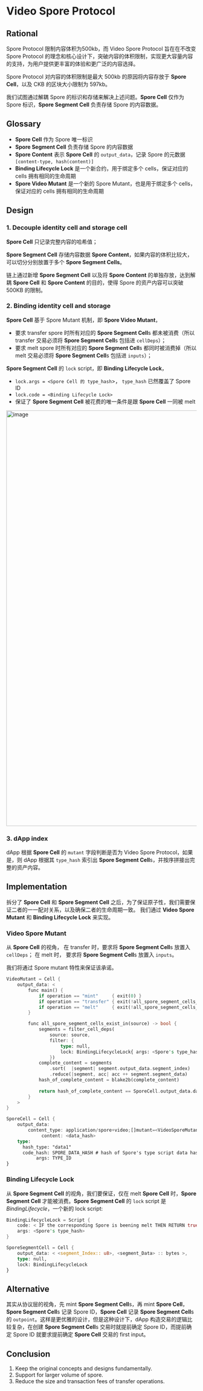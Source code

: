 # Video Spore Protocol

## Rational

Spore Protocol 限制内容体积为500kb，而 Video Spore Protocol 旨在在不改变 Spore Protocol 的理念和核心设计下，突破内容的体积限制，实现更大容量内容的支持，为用户提供更丰富的体验和更广泛的内容选择。

Spore Protocol 对内容的体积限制是最大 500kb 的原因将内容存放于 **Spore Cell**，以及 CKB 的区块大小限制为 597kb。

<!-- 其实从协议设计的视角，我也喜欢单一 cell 的设计，简洁；只是我们这次想从用户的视角，尝试去改进 Spore 协议 -->

我们试图通过解耦 Spore 的标识和存储来解决上述问题。**Spore Cell** 仅作为 Spore 标识，**Spore Segment Cell** 负责存储 Spore 的内容数据。

## Glossary

- **Spore Cell** 作为 Spore 唯一标识
- **Spore Segment Cell** 负责存储 Spore 的内容数据
- **Spore Content** 表示 **Spore Cell** 的 `output_data`，记录 Spore 的元数据 `[content-type, hash(content)]`
- **Binding Lifecycle Lock** 是一个新合约，用于绑定多个 cells，保证对应的 cells 拥有相同的生命周期
- **Spore Video Mutant** 是一个新的 Spore Mutant，也是用于绑定多个 cells，保证对应的 cells 拥有相同的生命周期

## Design

### 1. Decouple identity cell and storage cell

**Spore Cell** 只记录完整内容的哈希值；

**Spore Segment Cell** 存储内容数据 **Spore Content**，如果内容的体积比较大，可以切分分别放置于多个 **Spore Segment Cells**。

链上通过新增 **Spore Segment Cell** 以及将 **Spore Content** 的单独存放，达到解耦 **Spore Cell** 和 **Spore Content** 的目的，使得 Spore 的资产内容可以突破 500KB 的限制。

### 2. Binding identity cell and storage

**Spore Cell** 基于 Spore Mutant 机制，即 **Spore Video Mutant**，
- 要求 transfer spore 时所有对应的 **Spore Segment Cell**s 都未被消费（所以 transfer 交易必须将 **Spore Segment Cell**s 包括进 `cellDeps`）；
- 要求 melt spore 时所有对应的 **Spore Segment Cell**s 都同时被消费掉（所以 melt 交易必须将  **Spore Segment Cell**s 包括进 `inputs`）；

**Spore Segment Cell** 的 `lock` script，即 **Binding Lifecycle Lock**，
- `lock.args = <Spore Cell 的 type_hash`>， `type_hash` 已然覆盖了 Spore ID
- `lock.code = <Binding Lifecycle Lock>`
- 保证了 **Spore Segment Cell** 被花费的唯一条件是跟 **Spore Cell** 一同被 melt

<img width="1100" alt="image" src="https://github.com/video-spore-protocol/video-spore-protocol/assets/1870648/6cdf6580-820d-47f4-9468-bb820d6945d6">

<!-- RGB++ 通过同构绑定将 CKB Cell 和比特币资产绑定；BRC20 通过 return 0 将 UTXO 和 BRC20 资产绑定；Binding Lifecycle Lock 通过 lock script 将 spore cell 和存储 cell 绑定 -->

### 3. dApp index

dApp 根据 **Spore Cell** 的 `mutant` 字段判断是否为 Video Spore Protocol，如果是，则 dApp 根据其 `type_hash` 索引出 **Spore Segment Cell**s，并按序拼接出完整的资产内容。


## Implementation

拆分了 **Spore Cell** 和 **Spore Segment Cell** 之后，为了保证原子性，我们需要保证二者的一一配对关系，以及确保二者的生命周期一致。
我们通过 **Video Spore Mutant** 和 **Binding Lifecycle Lock** 来实现。

### Video Spore Mutant

从 **Spore Cell** 的视角，
在 transfer 时，要求将 **Spore Segment Cell**s 放置入 `cellDeps`；
在 melt 时，    要求将 **Spore Segment Cell**s 放置入 `inputs`。

我们将通过 Spore mutant 特性来保证该承诺。

```rust
VideoMutant = Cell {
    output_data: <
        func main() {
            if operation == "mint"     { exit(0) }
            if operation == "transfer" { exit(!all_spore_segment_cells_exist_in(Source::CellDep)) }>;
            if operation == "melt"     { exit(!all_spore_segment_cells_exist_in(Source::Input)) }>;
        }

        func all_spore_segment_cells_exist_in(source) -> bool {
            segments = filter_cell_deps(
                source: source,
                filter: {
                    type: null,
                    lock: BindingLifecycleLock{ args: <Spore's type_hash> }
                })
            complete_content = segments
                .sort(  |segment| segment.output_data.segment_index)
                .reduce(|segment, acc| acc ++ segment.segment_data)
            hash_of_complete_content = blake2b(complete_content)
            
            return hash_of_complete_content == SporeCell.output_data.data_hash
        }
    >
}

SporeCell = Cell {
    output_data:
        content_type: application/spore+video;[]mutant=<VideoSporeMutant>
             content: <data_hash>
    type:
      hash_type: "data1"
      code_hash: SPORE_DATA_HASH # hash of Spore's type script data hash
           args: TYPE_ID
}
```

### Binding Lifecycle Lock

从 **Spore Segment Cell** 的视角，我们要保证，仅在 melt **Spore Cell** 时，**Spore Segment Cell** 才能被消费。**Spore Segment Cell** 的 `lock` script 是 _BindingLifecycle_，一个新的 lock script:

```rust
BindingLifecycleLock = Script {
    code: < IF the corresponding Spore is beening melt THEN RETURN true >,
    args: <Spore's type_hash>
}

SporeSegmentCell = Cell {
    output_data: < <segment_Index:: u8>, <segment_Data> :: bytes >,
    type: null,
    lock: BindingLifecycleLock
}
```

## Alternative

其实从协议层的视角，先 mint **Spore Segment Cell**s，再 mint **Spore Cell**，**Spore Segment Cell**s 记录 Spore ID，**Spore Cell** 记录 **Spore Segment Cell**s 的 `outpoint`。这样是更优雅的设计，但是这种设计下，dApp 构造交易的逻辑比较复杂，在创建 **Spore Segment Cell**s 交易时就提前确定 Spore ID，而提前确定 Spore ID 就要求提前确定 **Spore Cell** 交易的 first input。

## Conclusion

1. Keep the original concepts and designs fundamentally.
2. Support for larger volume of spore.
3. Reduce the size and transaction fees of transfer operations.
